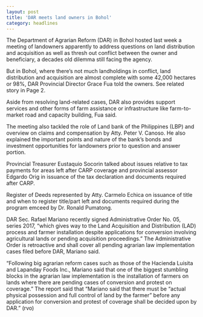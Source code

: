 ```yaml
---
layout: post
title: 'DAR meets land owners in Bohol'
category: headlines
---
```


The Department of Agrarian Reform (DAR) in Bohol hosted last week a meeting of landowners apparently to address questions on land distribution and acquisition as well as thresh out conflict between the owner and beneficiary, a decades old dilemma still facing the agency.

But in Bohol, where there’s not much landholdings in conflict, land distribution and acquisition are almost complete with some 42,000 hectares or 98%, DAR Provincial Director Grace Fua told the owners. See related story in Page 2.

Aside from resolving land-related cases, DAR also provides support services and other forms of farm assistance or infrastructure like farm-to-market road and capacity building, Fua said.

The meeting also tackled the role of Land bank of the Philippines (LBP) and overview on claims and compensation by Atty. Peter V. Canoso. He also explained the important points and nature of the bank’s bonds and investment opportunities for landowners prior to question and answer portion.

Provincial Treasurer Eustaquio Socorin talked about issues relative to tax payments for areas left after CARP coverage and provincial assessor Edgardo Orig in issuance of the tax declaration and documents required after CARP.

Register of Deeds represented by Atty. Carmelo Echica on issuance of title and when to register title/part left and documents required during the program emceed by Dr. Ronald Pumatong.

DAR Sec. Rafael Mariano recently signed Administrative Order No. 05, series 2017, “which gives way to the Land Acquisition and Distribution (LAD) process and farmer installation despite applications for conversion involving agricultural lands or pending acquisition proceedings.” The Administrative Order is retroactive and shall cover all pending agrarian law implementation cases filed before DAR, Mariano said.

“Following big agrarian reform cases such as those of the Hacienda Luisita and Lapanday Foods Inc., Mariano said that one of the biggest stumbling blocks in the agrarian law implementation is the installation of farmers on lands where there are pending cases of conversion and protest on coverage.”
The report said that “Mariano said that there must be “actual physical possession and full control of land by the farmer” before any application for conversion and protest of coverage shall be decided upon by DAR.” (rvo)